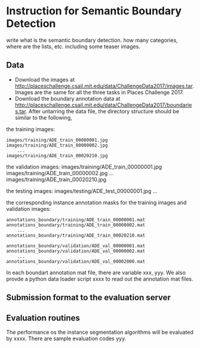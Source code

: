 # Instruction for Semantic Boundary Detection

write what is the semantic boundary detection. how many categories, where are the lists, etc. including some teaser images.

## Data 

- Download the images at http://placeschallenge.csail.mit.edu/data/ChallengeData2017/images.tar. Images are the same for all the three tasks in Places Challenge 2017.
- Download the boundary annotation data at http://placeschallenge.csail.mit.edu/data/ChallengeData2017/boundaries.tar. After untarring the data file, the directory structure should be similar to the following,

the training images:

    images/training/ADE_train_00000001.jpg
    images/training/ADE_train_00000002.jpg
        ...
    images/training/ADE_train_00020210.jpg

the validation images:
    images/training/ADE_train_00000001.jpg
    images/training/ADE_train_00000002.jpg
        ...
    images/training/ADE_train_00020210.jpg

the testing images:
    images/testing/ADE_test_00000001.jpg
        ...


the corresponding instance annotation masks for the training images and validation images:
    
    annotations_boundary/training/ADE_train_00000001.mat
    annotations_boundary/training/ADE_train_00000002.mat
        ...
    annotations_boundary/training/ADE_train_00020210.mat
        
    annotations_boundary/validation/ADE_val_00000001.mat
    annotations_boundary/validation/ADE_val_00000002.mat
        ...
    annotations_boundary/validation/ADE_val_00002000.mat

In each boundart annotation mat file, there are variable xxx, yyy. We also provde a python data loader script xxxx to read out the annotation mat files.

## Submission format to the evaluation server


## Evaluation routines

The performance os the instance segmentation algorithms will be evaluated by xxxx. There are sample evaluation codes yyy.
